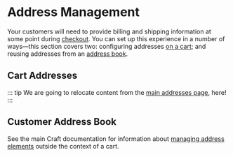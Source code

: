 # Address Management

Your customers will need to provide billing and shipping information at some point during [checkout](checkout.md). You can set up this experience in a number of ways—this section covers two: configuring addresses [on a cart](#cart-addresses); and reusing addresses from an [address book](#customer-address-book).

## Cart Addresses

::: tip
We are going to relocate content from the [main addresses page](../system/addresses.md), here!
:::

## Customer Address Book

See the main Craft documentation for information about [managing address elements](/5.x/reference/element-types/addresses.md) outside the context of a cart.
